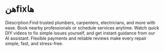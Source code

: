 # هنfixها
Diescrption:Find trusted plumbers, carpenters, electricians, and more with ease. Book nearby professionals or schedule services anytime. Watch quick DIY videos to fix simple issues yourself, and get instant guidance from our AI assistant. Flexible payments and reliable reviews make every repair simple, fast, and stress-free.
